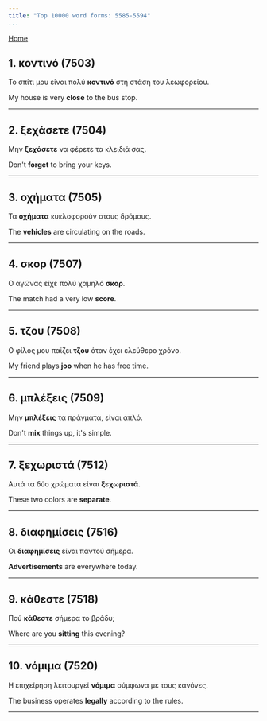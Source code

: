 ```yaml
---
title: "Top 10000 word forms: 5585-5594"
...
```


[Home](./) 

## 1. κοντινό (7503)

Το σπίτι μου είναι πολύ **κοντινό** στη στάση του λεωφορείου.  

My house is very **close** to the bus stop.

---

## 2. ξεχάσετε (7504)

Μην **ξεχάσετε** να φέρετε τα κλειδιά σας.

Don't **forget** to bring your keys.

---

## 3. οχήματα (7505)

Τα **οχήματα** κυκλοφορούν στους δρόμους.  

The **vehicles** are circulating on the roads.

---

## 4. σκορ (7507)

Ο αγώνας είχε πολύ χαμηλό **σκορ**.  

The match had a very low **score**.

---

## 5. τζου (7508)

Ο φίλος μου παίζει **τζου** όταν έχει ελεύθερο χρόνο.  

My friend plays **joo** when he has free time.

---

## 6. μπλέξεις (7509)

Μην **μπλέξεις** τα πράγματα, είναι απλό.

Don't **mix** things up, it's simple.

---

## 7. ξεχωριστά (7512)

Αυτά τα δύο χρώματα είναι **ξεχωριστά**.

These two colors are **separate**.

---

## 8. διαφημίσεις (7516)

Οι **διαφημίσεις** είναι παντού σήμερα.

**Advertisements** are everywhere today.

---

## 9. κάθεστε (7518)

Πού **κάθεστε** σήμερα το βράδυ;  

Where are you **sitting** this evening?

---

## 10. νόμιμα (7520)

Η επιχείρηση λειτουργεί **νόμιμα** σύμφωνα με τους κανόνες.  

The business operates **legally** according to the rules.

---

